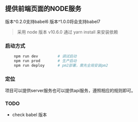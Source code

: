 ## 提供前端页面的NODE服务

版本^0.2.0支持babel6
版本^1.0.0将会支持babel7

> 采用 node 版本 v10.6.0
  通过 yarn install 来安装依赖


### 启动方式

```bash
	npm run dev         # 调试启动
	npm run prod        # 生产启动
	npm run deploy      # pm2部署，需先全局安装pm2
```

### 定位

项目可以提供server服务也可以提供api服务，遵照相应的规则即可。

### TODO
* check babel 版本
